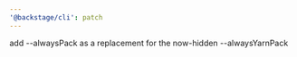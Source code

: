 ```yaml
---
'@backstage/cli': patch
---
```


add --alwaysPack as a replacement for the now-hidden --alwaysYarnPack
